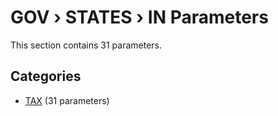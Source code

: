 # GOV › STATES › IN Parameters

This section contains 31 parameters.

## Categories

- [TAX](tax/index.md) (31 parameters)
